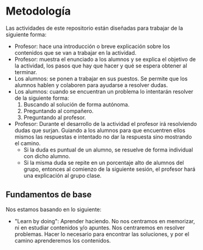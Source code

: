 
# Metodología

Las actividades de este repositorio están diseñadas para trabajar de la siguiente forma:

* Profesor: hace una introducción o breve explicación sobre los contenidos que se van a trabajar en la actividad.
* Profesor: muestra el enunciado a los alumnos y se explica el objetivo de la actividad, los pasos que hay que hacer y qué se espera obtener al terminar.
* Los alumnos: se ponen a trabajar en sus puestos. Se permite que los alumnos hablen y colaboren para ayudarse a resolver dudas.
* Los alumnos: cuando se encuentran un problema lo intentarán resolver de la siguiente forma:
    1. Buscando al solución de forma autónoma.
    1. Preguntando al compañero.
    1. Preguntando al profesor.
* Profesor: Durante el desarrollo de la actividad el profesor irá resolviendo dudas que surjan. Guiando a los alumnos para que encuentren ellos mismos las respuestas e intentado no dar la respuesta sino mostrando el camino.
    * Si la duda es puntual de un alumno, se resuelve de forma individual con dicho alumno.
    * Si la misma duda se repite en un porcentaje alto de alumnos del grupo, entonces al comienzo de la siguiente sesión, el profesor hará una explicación al grupo clase.

## Fundamentos de base

Nos estamos basando en lo siguiente:
* "Learn by doing": Aprender haciendo. No nos centramos en memorizar, ni en estudiar contenidos y/o apuntes. Nos centraremos en resolver problemas. Hacer lo necesario para encontrar las soluciones, y por el camino aprenderemos los contenidos.

